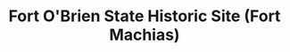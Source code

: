 ---
layout: repo
title: "Fort O'Brien State Historic Site (Fort Machias)"
id: 2376
permalink: repos/2376/
---
